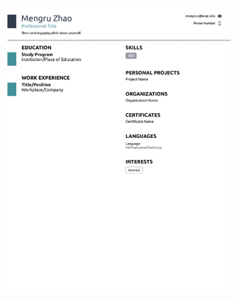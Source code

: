 ![Resume](https://github.com/ZMRFlora/Portfolio/blob/gh-pages/Files/Mengru's%20Resume_page-0001.jpg?raw=true "Site Context Analysis")
